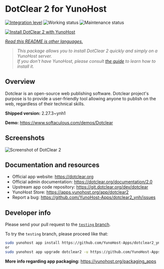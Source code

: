 <!--
N.B.: This README was automatically generated by <https://github.com/YunoHost/apps/tree/master/tools/readme_generator>
It shall NOT be edited by hand.
-->

# DotClear 2 for YunoHost

[![Integration level](https://dash.yunohost.org/integration/dotclear2.svg)](https://dash.yunohost.org/appci/app/dotclear2) ![Working status](https://ci-apps.yunohost.org/ci/badges/dotclear2.status.svg) ![Maintenance status](https://ci-apps.yunohost.org/ci/badges/dotclear2.maintain.svg)

[![Install DotClear 2 with YunoHost](https://install-app.yunohost.org/install-with-yunohost.svg)](https://install-app.yunohost.org/?app=dotclear2)

*[Read this README is other languages.](./ALL_README.md)*

> *This package allows you to install DotClear 2 quickly and simply on a YunoHost server.*  
> *If you don't have YunoHost, please consult [the guide](https://yunohost.org/install) to learn how to install it.*

## Overview

Dotclear is an open-source web publishing software. Dotclear project's purpose is to provide a user-friendly tool allowing anyone to publish on the web, regardless of their technical skills.


**Shipped version:** 2.27.3~ynh1

**Demo:** <https://www.softaculous.com/demos/Dotclear>

## Screenshots

![Screenshot of DotClear 2](./doc/screenshots/ss2_dotclear.png)

## Documentation and resources

- Official app website: <https://dotclear.org>
- Official admin documentation: <https://dotclear.org/documentation/2.0>
- Upstream app code repository: <https://git.dotclear.org/dev/dotclear>
- YunoHost Store: <https://apps.yunohost.org/app/dotclear2>
- Report a bug: <https://github.com/YunoHost-Apps/dotclear2_ynh/issues>

## Developer info

Please send your pull request to the [`testing` branch](https://github.com/YunoHost-Apps/dotclear2_ynh/tree/testing).

To try the `testing` branch, please proceed like that:

```bash
sudo yunohost app install https://github.com/YunoHost-Apps/dotclear2_ynh/tree/testing --debug
or
sudo yunohost app upgrade dotclear2 -u https://github.com/YunoHost-Apps/dotclear2_ynh/tree/testing --debug
```

**More info regarding app packaging:** <https://yunohost.org/packaging_apps>
